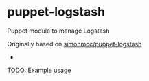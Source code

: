 puppet-logstash
===============

Puppet module to manage Logstash

Originally based on [simonmcc/puppet-logstash](https://github.com/simonmcc/puppet-logstash)

-

TODO: Example usage